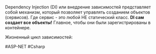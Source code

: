 Dependency Injection (DI) или внедрение зависимостей представляет собой механизм, который позволяет управлять созданием объектов (сервисов). Где сервис - это любой НЕ статический класс.
**DI сам создает все объекты!** Главное, чтобы они были зарегистрированы в контейнере.

Жизненный цикл зависимостей:


#ASP-NET #Csharp 
